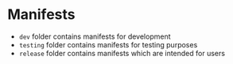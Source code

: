 # Manifests

 * `dev` folder contains manifests for development
 * `testing` folder contains manifests for testing purposes
 * `release` folder contains manifests which are intended for users
